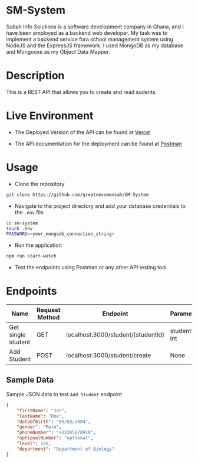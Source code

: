 # SM-System
Subah Info Solutions is a software development company in Ghana, and I have been employed as a backend web developer. My task was to implement a backend service fora school management system using NodeJS and the ExpressJS framework. I used MongoDB as my database and Mongoose as my Object Data Mapper.

# Description
This is a REST API that allows you to create and read sudents.

# Live Environment

- The Deployed Version of the API can be found at [Vercel](https://sm-system.vercel.app/)

- The API documentation for the deployment can be found at [Postman](https://documenter.getpostman.com/view/23815554/2s93CEwbpd)

# Usage

- Clone the repository

```bash
git clone https://github.com/greatnessmensah/SM-System
```

- Navigate to the project directory and add your database credentials to the `.env` file

```bash
cd sm-system
touch .env
PASSWORD=<your_mongodb_connection_string>
```
- Run the application

```bash
npm run start-watch
```

- Test the endpoints using Postman or any other API testing tool

# Endpoints

| Name | Request Method | Endpoint | Parameters | Response code |
| --- | --- | --- | --- | --- |
| Get single student | GET | localhost:3000/student/{studentId} | studentId: int | 200 OK |
| Add Student | POST | localhost:3000/student/create | None | 201 Created |

## Sample Data

Sample JSON data to test `Add Student` endpoint

```json
{
    "firstName": "Jon",
    "lastName": "Doe",
    "dataOfBirth": "09/03/2004",
    "gender": "Male",
    "phoneNumber": "+23345678910",
    "optionalNumber": "optional",
    "level": 100,
    "department": "Department of Biology"
}
```














